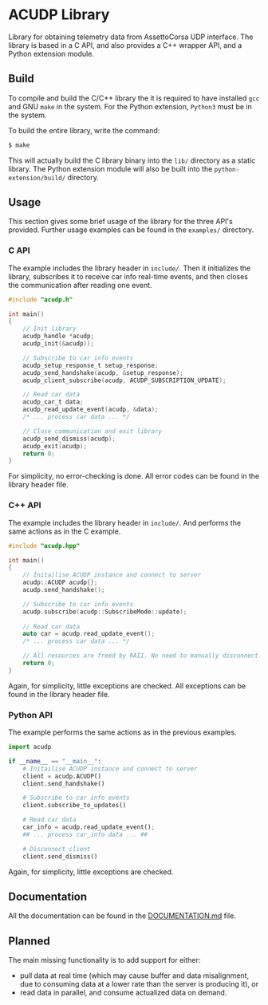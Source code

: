 # ACUDP Library
Library for obtaining telemetry data from AssettoCorsa UDP interface.
The library is based in a C API, and also provides a C++ wrapper API,
and a Python extension module.

## Build
To compile and build the C/C++ library the it is required to have installed `gcc` and GNU `make` in the system. For the Python extension, `Python3` must be in the system.

To build the entire library, write the command:
```bash
$ make
```
This will actually build the C library binary into the `lib/` directory as a static library. The Python extension module will also be built into the `python-extension/build/` directory.


## Usage
This section gives some brief usage of the library for the three API's provided. Further usage examples can be found in the `examples/` directory.

### C API
The example includes the library header in `include/`. Then it initializes the library, subscribes it to receive car info real-time events, and then closes the communication after reading one event.

```c
#include "acudp.h"

int main() 
{
    // Init library
    acudp_handle *acudp;
    acudp_init(&acudp));

    // Subscribe to car info events
    acudp_setup_response_t setup_response;
    acudp_send_handshake(acudp, &setup_response);
    acudp_client_subscribe(acudp, ACUDP_SUBSCRIPTION_UPDATE);

    // Read car data
    acudp_car_t data;
    acudp_read_update_event(acudp, &data);
    /* ... process car data ... */

    // Close communication and exit library
    acudp_send_dismiss(acudp);
    acudp_exit(acudp);
    return 0;
}
```

For simplicity, no error-checking is done. All error codes can be found in the library header file.

### C++ API
The example includes the library header in `include/`. And performs the same actions as in the C example.

```c++
#include "acudp.hpp"

int main() 
{
    // Initailise ACUDP instance and connect to server
    acudp::ACUDP acudp{};
    acudp.send_handshake();

    // Subscribe to car info events
    acudp.subscribe(acudp::SubscribeMode::update);
    
    // Read car data
    auto car = acudp.read_update_event();
    /* ... process car data ... */

    // All resources are freed by RAII. No need to manually disconnect.
    return 0;
}
```

Again, for simplicity, little exceptions are checked. All exceptions can be found in the library header file.

### Python API
The example performs the same actions as in the previous examples.

```python
import acudp

if __name__ == "__main__":
    # Initailise ACUDP instance and connect to server
    client = acudp.ACUDP()
    client.send_handshake()

    # Subscribe to car info events
    client.subscribe_to_updates()

    # Read car data
    car_info = acudp.read_update_event();
    ## ... process car_info data ... ##

    # Disconnect client
    client.send_dismiss()
```

Again, for simplicity, little exceptions are checked. 

## Documentation
All the documentation can be found in the [DOCUMENTATION.md](docs/DOCUMENTATION.md) file.

## Planned
The main missing functionality is to add support for either: 
* pull data at real time (which may cause buffer and data misalignment, due to consuming 
data at a lower rate than the server is producing it), or 
* read data in parallel, and consume actualized data on demand.
